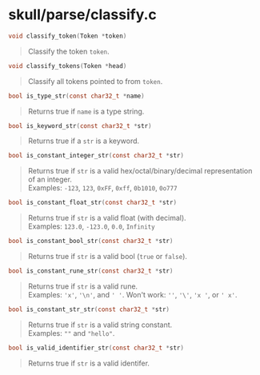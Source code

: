 # skull/parse/classify.c

```c
void classify_token(Token *token)
```

> Classify the token `token`.

```c
void classify_tokens(Token *head)
```

> Classify all tokens pointed to from `token`.

```c
bool is_type_str(const char32_t *name)
```

> Returns true if `name` is a type string.

```c
bool is_keyword_str(const char32_t *str)
```

> Returns true if a `str` is a keyword.

```c
bool is_constant_integer_str(const char32_t *str)
```

> Returns true if `str` is a valid hex/octal/binary/decimal representation of an integer.
> \
> Examples: `-123`, `123`, `0xFF`, `0xff`, `0b1010`, `0o777`

```c
bool is_constant_float_str(const char32_t *str)
```

> Returns true if `str` is a valid float (with decimal).
> \
> Examples: `123.0`, `-123.0`, `0.0`, `Infinity`

```c
bool is_constant_bool_str(const char32_t *str)
```

> Returns true if `str` is a valid bool (`true` or `false`).

```c
bool is_constant_rune_str(const char32_t *str)
```

> Returns true if `str` is a valid rune.
> \
> Examples: `'x'`, `'\n'`, and `' '`.
> Won't work: `''`, `'\'`, `'x '`, or `' x'`.

```c
bool is_constant_str_str(const char32_t *str)
```

> Returns true if `str` is a valid string constant.
> \
> Examples: `""` and `"hello"`.

```c
bool is_valid_identifier_str(const char32_t *str)
```

> Returns true if `str` is a valid identifer.

